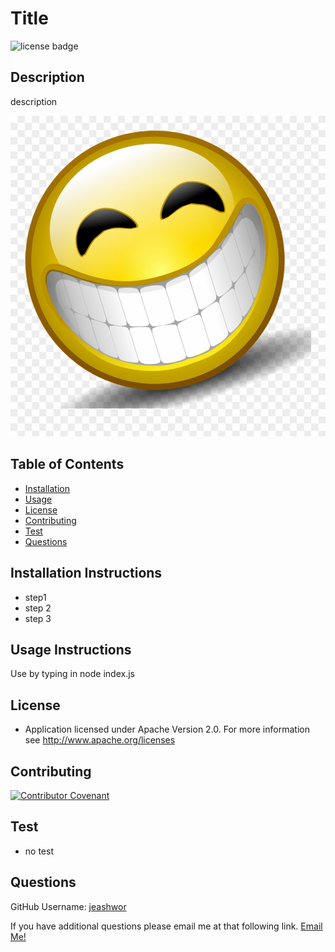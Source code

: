 # Title
![license badge](https://img.shields.io/badge/license-Apache_2.0-brightgreen)

## Description
  
description
  
![screen shot](./utils/screenshot.png)
  
## Table of Contents
  
* [Installation](installation-instructions)  
* [Usage](#usage-instructions)  
* [License](#license)  
* [Contributing](#contributing)  
* [Test](#test-instructions)  
* [Questions](#questions)
  
## Installation Instructions

* step1 
* step 2 
* step 3

## Usage Instructions

Use by typing in node index.js

## License

* Application licensed under Apache Version 2.0.  For more information see http://www.apache.org/licenses

## Contributing

[![Contributor Covenant](https://img.shields.io/badge/Contributor%20Covenant-v2.0%20adopted-ff69b4.svg)](code_of_conduct.md)

## Test

* no test

## Questions

GitHub Username: [jeashwor](https://github.com/jeashwor)

If you have additional questions please email me at that following link.  [Email Me!](jeashwor@gmail.com)

